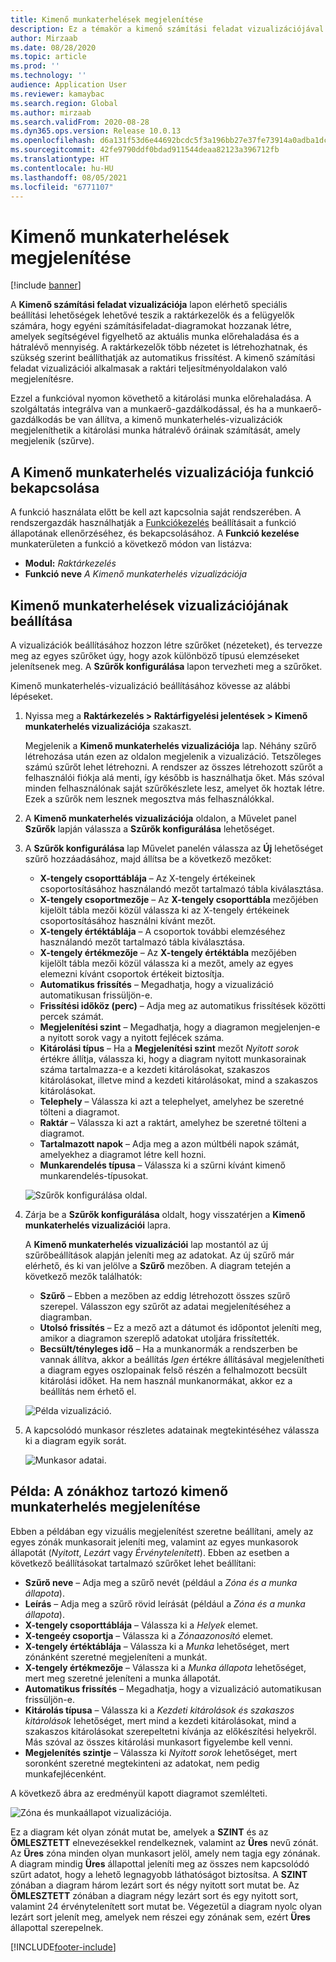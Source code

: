 ```yaml
---
title: Kimenő munkaterhelések megjelenítése
description: Ez a témakör a kimenő számítási feladat vizualizációjával kapcsolatban tartalmaz információkat. A funkció segítségével a raktárkezelők és a felügyelők egyéni számítási feladatok diagramjait hozhatják létre, amelyek segítségével figyelemmel kísérhető az aktuális munka előrehaladása, és a fennmaradó mennyisége. A raktárkezelők több nézetet is létrehozhatnak, és szükség szerint beállíthatják az automatikus frissítést.
author: Mirzaab
ms.date: 08/28/2020
ms.topic: article
ms.prod: ''
ms.technology: ''
audience: Application User
ms.reviewer: kamaybac
ms.search.region: Global
ms.author: mirzaab
ms.search.validFrom: 2020-08-28
ms.dyn365.ops.version: Release 10.0.13
ms.openlocfilehash: d6a131f53d6e44692bcdc5f3a196bb27e37fe73914a0adba1dcd7822f552d1f8
ms.sourcegitcommit: 42fe9790ddf0bdad911544deaa82123a396712fb
ms.translationtype: HT
ms.contentlocale: hu-HU
ms.lasthandoff: 08/05/2021
ms.locfileid: "6771107"
---
```

# <a name="outbound-workload-visualization"></a>Kimenő munkaterhelések megjelenítése

[!include [banner](../includes/banner.md)]

A **Kimenő számítási feladat vizualizációja** lapon elérhető speciális beállítási lehetőségek lehetővé teszik a raktárkezelők és a felügyelők számára, hogy egyéni számításifeladat-diagramokat hozzanak létre, amelyek segítségével figyelhető az aktuális munka előrehaladása és a hátralévő mennyiség. A raktárkezelők több nézetet is létrehozhatnak, és szükség szerint beállíthatják az automatikus frissítést. A kimenő számítási feladat vizualizációi alkalmasak a raktári teljesítményoldalakon való megjelenítésre.

Ezzel a funkcióval nyomon követhető a kitárolási munka előrehaladása. A szolgáltatás integrálva van a munkaerő-gazdálkodással, és ha a munkaerő-gazdálkodás be van állítva, a kimenő munkaterhelés-vizualizációk megjeleníthetik a kitárolási munka hátralévő óráinak számítását, amely megjelenik (szűrve).

## <a name="turn-on-the-outbound-workload-visualization-feature"></a>A Kimenő munkaterhelés vizualizációja funkció bekapcsolása

A funkció használata előtt be kell azt kapcsolnia saját rendszerében. A rendszergazdák használhatják a [Funkciókezelés](../../fin-ops-core/fin-ops/get-started/feature-management/feature-management-overview.md) beállításait a funkció állapotának ellenőrzéséhez, és bekapcsolásához. A **Funkció kezelése** munkaterületen a funkció a következő módon van listázva:

- **Modul:** *Raktárkezelés*
- **Funkció neve** *A Kimenő munkaterhelés vizualizációja*

## <a name="set-up-outbound-workload-visualizations"></a>Kimenő munkaterhelések vizualizációjának beállítása

A vizualizációk beállításához hozzon létre szűrőket (nézeteket), és tervezze meg az egyes szűrőket úgy, hogy azok különböző típusú elemzéseket jelenítsenek meg. A **Szűrők konfigurálása** lapon tervezheti meg a szűrőket.

Kimenő munkaterhelés-vizualizáció beállításához kövesse az alábbi lépéseket.

1. Nyissa meg a **Raktárkezelés \> Raktárfigyelési jelentések \> Kimenő munkaterhelés vizualizációja** szakaszt.

    Megjelenik a **Kimenő munkaterhelés vizualizációja** lap. Néhány szűrő létrehozása után ezen az oldalon megjelenik a vizualizáció. Tetszőleges számú szűrőt lehet létrehozni. A rendszer az összes létrehozott szűrőt a felhasználói fiókja alá menti, így később is használhatja őket. Más szóval minden felhasználónak saját szűrőkészlete lesz, amelyet ők hoztak létre. Ezek a szűrők nem lesznek megosztva más felhasználókkal.

1. A **Kimenő munkaterhelés vizualizációja** oldalon, a Művelet panel **Szűrők** lapján válassza a **Szűrők konfigurálása** lehetőséget.
1. A **Szűrők konfigurálása** lap Művelet panelén válassza az **Új** lehetőséget szűrő hozzáadásához, majd állítsa be a következő mezőket:

    - **X-tengely csoporttáblája** – Az X-tengely értékeinek csoportosításához használandó mezőt tartalmazó tábla kiválasztása.
    - **X-tengely csoportmezője** – Az **X-tengely csoporttábla** mezőjében kijelölt tábla mezői közül válassza ki az X-tengely értékeinek csoportosításához használni kívánt mezőt.
    - **X-tengely értéktáblája** – A csoportok további elemzéséhez használandó mezőt tartalmazó tábla kiválasztása.
    - **X-tengely értékmezője** – Az **X-tengely értéktábla** mezőjében kijelölt tábla mezői közül válassza ki a mezőt, amely az egyes elemezni kívánt csoportok értékeit biztosítja.
    - **Automatikus frissítés** – Megadhatja, hogy a vizualizáció automatikusan frissüljön-e.
    - **Frissítési időköz (perc)** – Adja meg az automatikus frissítések közötti percek számát.
    - **Megjelenítési szint** – Megadhatja, hogy a diagramon megjelenjen-e a nyitott sorok vagy a nyitott fejlécek száma.
    - **Kitárolási típus** – Ha a **Megjelenítési szint** mezőt _Nyitott sorok_ értékre állítja, válassza ki, hogy a diagram nyitott munkasorainak száma tartalmazza-e a kezdeti kitárolásokat, szakaszos kitárolásokat, illetve mind a kezdeti kitárolásokat, mind a szakaszos kitárolásokat.
    - **Telephely** – Válassza ki azt a telephelyet, amelyhez be szeretné tölteni a diagramot.
    - **Raktár** – Válassza ki azt a raktárt, amelyhez be szeretné tölteni a diagramot.
    - **Tartalmazott napok** – Adja meg a azon múltbéli napok számát, amelyekhez a diagramot létre kell hozni.
    - **Munkarendelés típusa** – Válassza ki a szűrni kívánt kimenő munkarendelés-típusokat.

    ![Szűrők konfigurálása oldal.](media/work-viz-filters-1.png "Szűrők konfigurálása oldal")

1. Zárja be a **Szűrők konfigurálása** oldalt, hogy visszatérjen a **Kimenő munkaterhelés vizualizációi** lapra.

    A **Kimenő munkaterhelés vizualizációi** lap mostantól az új szűrőbeállítások alapján jeleníti meg az adatokat. Az új szűrő már elérhető, és ki van jelölve a **Szűrő** mezőben. A diagram tetején a következő mezők találhatók:

    - **Szűrő** – Ebben a mezőben az eddig létrehozott összes szűrő szerepel. Válasszon egy szűrőt az adatai megjelenítéséhez a diagramban.
    - **Utolsó frissítés** – Ez a mező azt a dátumot és időpontot jeleníti meg, amikor a diagramon szereplő adatokat utoljára frissítették.
    - **Becsült/tényleges idő** – Ha a munkanormák a rendszerben be vannak állítva, akkor a beállítás *Igen* értékre állításával megjelenítheti a diagram egyes oszlopainak felső részén a felhalmozott becsült kitárolási időket. Ha nem használ munkanormákat, akkor ez a beállítás nem érhető el.

    ![Példa vizualizáció.](media/work-viz-chart.png "Példa vizualizáció")

1. A kapcsolódó munkasor részletes adatainak megtekintéséhez válassza ki a diagram egyik sorát.

    ![Munkasor adatai.](media/work-viz-work-details.png "Munkasor adatai")

## <a name="example-outbound-workload-visualization-for-zones"></a>Példa: A zónákhoz tartozó kimenő munkaterhelés megjelenítése

Ebben a példában egy vizuális megjelenítést szeretne beállítani, amely az egyes zónák munkasorait jeleníti meg, valamint az egyes munkasorok állapotát (_Nyitott_, _Lezárt_ vagy _Érvénytelenített_). Ebben az esetben a következő beállításokat tartalmazó szűrőket lehet beállítani:

- **Szűrő neve** – Adja meg a szűrő nevét (például a _Zóna és a munka állapota_).
- **Leírás** – Adja meg a szűrő rövid leírását (például a _Zóna és a munka állapota_).
- **X-tengely csoporttáblája** – Válassza ki a _Helyek_ elemet.
- **X-tengeéy csoportja** – Válassza ki a _Zónaazonosító_ elemet.
- **X-tengely értéktáblája** – Válassza ki a _Munka_ lehetőséget, mert zónánként szeretné megjeleníteni a munkát.
- **X-tengely értékmezője** – Válassza ki a _Munka állapota_ lehetőséget, mert meg szeretné jeleníteni a munka állapotát.
- **Automatikus frissítés** – Megadhatja, hogy a vizualizáció automatikusan frissüljön-e.
- **Kitárolás típusa** – Válassza ki a _Kezdeti kitárolások és szakaszos kitárolások_ lehetőséget, mert mind a kezdeti kitárolásokat, mind a szakaszos kitárolásokat szerepeltetni kívánja az előkészítési helyekről. Más szóval az összes kitárolási munkasort figyelembe kell venni.
- **Megjelenítés szintje** – Válassza ki _Nyitott sorok_ lehetőséget, mert soronként szeretné megtekinteni az adatokat, nem pedig munkafejlécenként.

A következő ábra az eredményül kapott diagramot szemlélteti.

![Zóna és munkaállapot vizualizációja.](media/work-viz-chart.png "Zóna és munkaállapot vizualizációja")

Ez a diagram két olyan zónát mutat be, amelyek a **SZINT** és az **ÖMLESZTETT** elnevezésekkel rendelkeznek, valamint az **Üres** nevű zónát. Az **Üres** zóna minden olyan munkasort jelöl, amely nem tagja egy zónának. A diagram mindig **Üres** állapottal jeleníti meg az összes nem kapcsolódó szűrt adatot, hogy a lehető legnagyobb láthatóságot biztosítsa. A **SZINT** zónában a diagram három lezárt sort és négy nyitott sort mutat be. Az **ÖMLESZTETT** zónában a diagram négy lezárt sort és egy nyitott sort, valamint 24 érvénytelenített sort mutat be. Végezetül a diagram nyolc olyan lezárt sort jelenít meg, amelyek nem részei egy zónának sem, ezért **Üres** állapottal szerepelnek.


[!INCLUDE[footer-include](../../includes/footer-banner.md)]